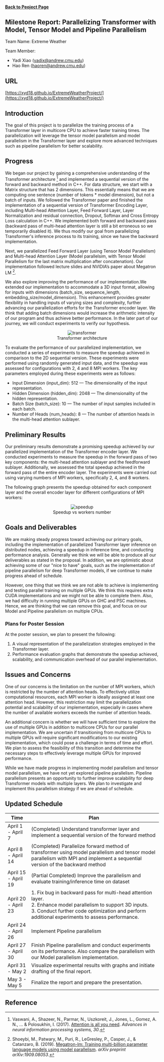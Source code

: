 #### [Back to Peoject Page](../index.md)

## Milestone Report: Parallelizing Transformer with Model, Tensor Model and Pipeline Parallelism

Team Name: Extreme Weather

Team Member:

- Yadi Xiao (yadix@andrew.cmu.edu)
- Hao Ren (haoren@andrew.cmu.edu)

## URL

[https://xyd18.github.io/ExtremeWeatherProject/](https://xyd18.github.io/ExtremeWeatherProject/)

## Introduction

The goal of this project is to parallelize the training process of a Transformer layer in multicore CPU to achieve faster training times. The parallelization will leverage the tensor model parallelism and model parallelism in the Transformer layer and explore more advanced techniques such as pipeline parallelism for better scalability.

## Progress

We began our project by gaining a comprehensive understanding of the Transformer architecture [^1] and implemented a sequential version of the forward and backward method in C++. For data structure, we start with a Matrix structure that has 2 dimensions. This essentially means that we are computing one sentence (number of tokens \* model dimension), but not a batch of inputs. We followed the Transformer paper and finished the implementation of a sequential version of Transformer Encoding Layer, including Multi-head Attention Layer, Feed Forward Layer, Layer Normalization and residual connection, Dropout, Softmax and Cross Entropy Loss calculation in C++. We implemented both forward and backward pass (backward pass of multi-head attention layer is still a bit erroneous so we temporarily disabled it). We thus modify our goal from parallelizing Transformer's inference process to its training, since we have the backward implementation. 

Next, we parallelized Feed Forward Layer (using Tensor Model Parallelism) and Multi-head Attention Layer (Model parallelsim, with Tensor Model Parallelism for the last matrix multiplication after concatenation). Our implementation followed lecture slides and NVIDIA’s paper about Megatron LM [^2].

We also explore improving the performance of our implementation.We extended our implementation to accommodate a 3D input format, allowing for inputs with dimensions (batch_size, sequence_length, embedding_size/model_dimension). This enhancement provides greater flexibility in handling inputs of varying sizes and complexity, further advancing our parallelization efforts for the Transformer encoder layer. We think that adding batch dimensions would increase the arithmetic intensity of our program and thus achieve better performance. In the later part of our journey, we will conduct experiments to verify our hypothesis.

<center>
<figure>
 <img src="../pics/transformer_architecture.png" alt="transformer" style="max-width: 75%; height: auto;"/>
 <figcaption>Transformer architecture</figcaption>
</figure>
</center>

To evaluate the performance of our parallelized implementation, we conducted a series of experiments to measure the speedup achieved in comparison to the 2D sequential version. These experiments were performed using randomly generated input data, and the speedup was assessed for configurations with 2, 4 and 8 MPI workers. The key parameters employed during these experiments were as follows:

- Input Dimension (input_dim): 512 — The dimensionality of the input representation.
- Hidden Dimension (hidden_dim): 2048 — The dimensionality of the hidden representation.
- Batch Size (batch_size): 10 — The number of input samples included in each batch.
- Number of Heads (num_heads): 8 — The number of attention heads in the multi-head attention sublayer.

## Preliminary Results

Our preliminary results demonstrate a promising speedup achieved by our parallelized implementation of the Transformer encoder layer. We conducted experiments to measure the speedup in the forward pass of two key components: the multi-head attention sublayer and the feedforward sublayer. Additionally, we assessed the total speedup achieved in the forward pass of the entire encoder layer. The experiments were carried out using varying numbers of MPI workers, specifically 2, 4, and 8 workers.

The following graph presents the speedup obtained for each component layer and the overall encoder layer for different configurations of MPI workers:

<center>
<figure>
 <img src="../pics/Speedup_vs_workers_number.png" alt="speedup" style="max-width: 75%; height: auto;"/>
 <figcaption>Speedup vs workers number</figcaption>
</figure>
</center>

## Goals and Deliverables

We are making steady progress toward achieving our primary goals, including the implementation of parallelized Transformer layer inference on distributed nodes, achieving a speedup in inference time, and conducting performance analysis. Generally we think we will be able to produce all our deliverables as stated in the proposal. In addition, we are optimistic about achieving some of our "nice to have" goals, such as the implementation of pipeline parallelism for deep Transformer models, if we continue to make progress ahead of schedule.

However, one thing that we think we are not able to achieve is implementing and testing parallel training on multiple GPUs. We think this requires extra CUDA implementations and we might not be able to complete them. Also, we had difficulty in running multiple GPUs on GHC and PSC machines. Hence, we are thinking that we can remove this goal, and focus on our Model and Pipeline parallelism on multiple CPUs.

### Plans for Poster Session

At the poster session, we plan to present the following:

1. A visual representation of the parallelization strategies employed in the Transformer layer.
2. Performance evaluation graphs that demonstrate the speedup achieved, scalability, and communication overhead of our parallel implementation.

## Issues and Concerns

One of our concerns is the limitation on the number of MPI workers, which is restricted by the number of attention heads. To effectively utilize computational resources, each MPI worker is ideally assigned at least one attention head. However, this restriction may limit the parallelization potential and scalability of our implementation, especially in cases where the number of available workers exceeds the number of attention heads.

An additional concern is whether we will have sufficient time to explore the use of multiple GPUs in addition to multicore CPUs for our parallel implementation. We are uncertain if transitioning from multicore CPUs to multiple GPUs will require significant modifications to our existing implementation, which could pose a challenge in terms of time and effort. We plan to assess the feasibility of this transition and determine the necessary steps to effectively leverage multiple GPUs for improved performance.

While we have made progress in implementing model parallelism and tensor model parallelism, we have not yet explored pipeline parallelism. Pipeline parallelism presents an opportunity to further improve scalability for deep Transformer models with multiple layers. We plan to investigate and implement this parallelism strategy if we are ahead of schedule.

## Updated Schedule

| Time                       | Plan                                                                                                                                                                                                          |
| -------------------------- | ------------------------------------------------------------------------------------------------------------------------------------------------------------------------------------------------------------- |
| April 1 - April 7  | (Completed) Understand transformer layer and implement a sequential version of the forward method                                                                                                                         |
| April 8 - April 14 | (Completed) Parallelize forward method of transformer using model parallelism and tensor model parallelism with MPI and implement a sequential version of the backward method                                                                          |
| April 15 - April 19        | (Partial Completed) Improve the parallelism and evaluate training/inference time on dataset                                                                                                                                       |
| April 20 - April 23        | 1. Fix bug in backward pass for multi-head attention layer.<br>2. Enhance model parallelism to support 3D inputs.<br>3. Conduct further code optimization and perform additional experiments to assess performance. |
| April 24 - April 26        | Implement Pipeline parallelism                                                                                                                                                                                |
| April 27 - April 30        | Finish Pipeline parallelism and conduct experiments on its performance. Also compare the parallelism with our Model parallelism implementation.                                                               |
| April 31 - May 2           | Visualize experimental results with graphs and initiate drafting of the final report.                                                                                                                         |
| May 3 - May 5              | Finalize the report and prepare the presentation.                                                                                                                                                             |

## Reference

[^1]: Vaswani, A., Shazeer, N., Parmar, N., Uszkoreit, J., Jones, L., Gomez, A. N., ... & Polosukhin, I. (2017). [Attention is all you need](https://arxiv.org/abs/1706.03762). _Advances in neural information processing systems, 30_.
[^2]: Shoeybi, M., Patwary, M., Puri, R., LeGresley, P., Casper, J., & Catanzaro, B. (2019). [Megatron-lm: Training multi-billion parameter language models using model parallelism](https://arxiv.org/abs/1909.08053). _arXiv preprint arXiv:1909.08053_.
